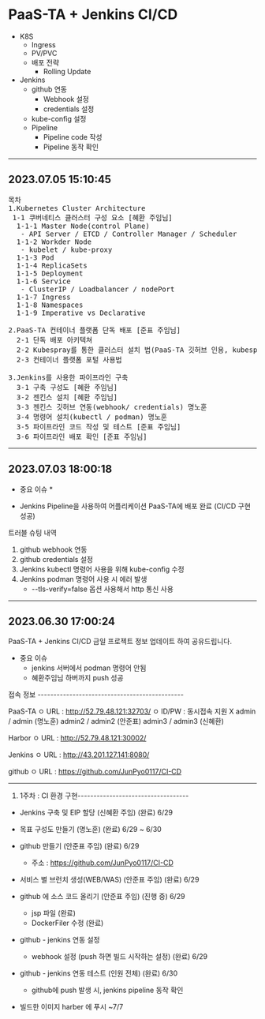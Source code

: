 # PaaS-TA + Jenkins CI/CD

- K8S
  - Ingress
  - PV/PVC
  - 배포 전략
    - Rolling Update
- Jenkins
  - github 연동
    - Webhook 설정
    - credentials 설정
  - kube-config 설정
  - Pipeline
    - Pipeline code 작성
    - Pipeline 동작 확인

----------------------------------------
2023.07.05 15:10:45
----------------------------------------
<pre>
목차
1.Kubernetes Cluster Architecture  
 1-1 쿠버네티스 클러스터 구성 요소 [혜환 주임님]  
  1-1-1 Master Node(control Plane)  
   - API Server / ETCD / Controller Manager / Scheduler  
  1-1-2 Workder Node  
   - kubelet / kube-proxy  
  1-1-3 Pod  
  1-1-4 ReplicaSets  
  1-1-5 Deployment  
  1-1-6 Service  
   - ClusterIP / Loadbalancer / nodePort  
  1-1-7 Ingress  
  1-1-8 Namespaces  
  1-1-9 Imperative vs Declarative  

2.PaaS-TA 컨테이너 플랫폼 단독 배포 [준표 주임님]  
  2-1 단독 배포 아키텍쳐  
  2-2 Kubespray를 통한 클러스터 설치 법(PaaS-TA 깃허브 인용, kubespray 등 애매했던 개념들 작성)  
  2-3 컨테이너 플랫폼 포털 사용법  

3.Jenkins를 사용한 파이프라인 구축  
  3-1 구축 구성도 [혜환 주임님]  
  3-2 젠킨스 설치 [혜환 주임님]  
  3-3 젠킨스 깃허브 연동(webhook/ credentials) 명노훈  
  3-4 명령어 설치(kubectl / podman) 명노훈  
  3-5 파이프라인 코드 작성 및 테스트 [준표 주임님]  
  3-6 파이프라인 배포 확인 [준표 주임님]  
</pre>
----------------------------------------
2023.07.03 18:00:18
----------------------------------------

* 중요 이슈 *
- Jenkins Pipeline을 사용하여 어플리케이션 PaaS-TA에 배포 완료 (CI/CD 구현 성공)

트러블 슈팅 내역
1. github webhook 연동
2. github credentials 설정
3. Jenkins kubectl 명령어 사용을 위해 kube-config 수정
4. Jenkins podman 명령어 사용 시 에러 발생  
    - --tls-verify=false 옵션 사용해서 http 통신 사용

----------------------------------------
2023.06.30 17:00:24
----------------------------------------
PaaS-TA + Jenkins CI/CD 
금일 프로젝트 정보 업데이트 하여 공유드립니다.

* 중요 이슈
  - jenkins 서버에서 podman 명령어 안됨
  - 혜환주임님 하버까지 push 성공

접속 정보 ----------------------------------------------

PaaS-TA
ㅇ URL : http://52.79.48.121:32703/
ㅇ ID/PW : 
    동시접속 지원 X
    admin / admin (명노훈) 
    admin2 / admin2 (안준표)
    admin3 / admin3 (신혜환)

Harbor
ㅇ URL : http://52.79.48.121:30002/

Jenkins
ㅇ URL : http://43.201.127.141:8080/

github
ㅇ URL : https://github.com/JunPyo0117/CI-CD

--------------------------------------------------------

1) 1주차 : CI 환경 구현-----------------------------------

 - Jenkins 구축 및 EIP 할당 (신혜환 주임) (완료) 6/29

 - 목표 구성도 만들기 (명노훈) (완료) 6/29 ~ 6/30

 - github 만들기 (안준표 주임) (완료) 6/29
    - 주소 : https://github.com/JunPyo0117/CI-CD

 - 서비스 별 브런치 생성(WEB/WAS) (안준표 주임) (완료) 6/29

 - github 에 소스 코드 올리기 (안준표 주임) (진행 중) 6/29
   - jsp 파일 (완료)
   - DockerFiler 수정 (완료)

 - github  - jenkins 연동 설정 
   - webhook 설정 (push 하면 빌드 시작하는 설정) (완료) 6/29

 - github - jenkins 연동 테스트 (인원 전체) (완료) 6/30
   - github에 push 발생 시, jenkins pipeline 동작 확인

 - 빌드한 이미지 harber 에 푸시 ~7/7
